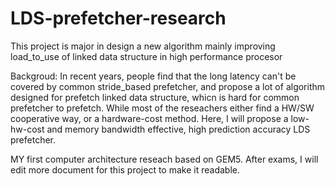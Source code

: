 # LDS-prefetcher-research
This project is major in design a new algorithm mainly improving load_to_use of linked data structure in high performance procesor 

Backgroud:
     In recent years, people find that the long latency can't be covered by common stride_based prefetcher, 
     and propose a lot of algorithm designed for prefetch linked data structure, whicn is hard for common prefetcher to
     prefetch. While most of the reseachers either find a HW/SW cooperative way, or a hardware-cost method.
     Here, I will propose a low-hw-cost and memory bandwidth effective, high prediction accuracy LDS prefetcher.
     
MY first computer architecture reseach based on GEM5.
After exams, I will edit more document for this project to make it readable.
